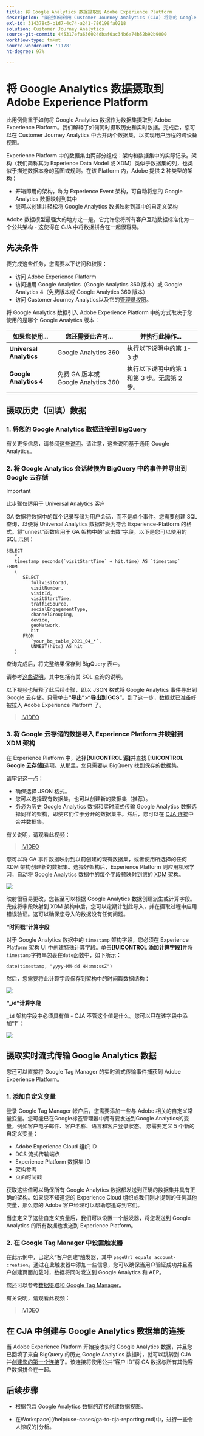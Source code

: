 ```yaml
---
title: 将 Google Analytics 数据摄取到 Adobe Experience Platform
description: '阐述如何利用 Customer Journey Analytics (CJA) 将您的 Google Analytics 数据摄取到 Adobe Experience Platform。 '
exl-id: 314378c5-b1d7-4c74-a241-786198fa0218
solution: Customer Journey Analytics
source-git-commit: 445317efa636024dbaf0ac34b6a74b52b92b9000
workflow-type: tm+mt
source-wordcount: '1178'
ht-degree: 97%

---
```



# 将 Google Analytics 数据摄取到 Adobe Experience Platform

此用例侧重于如何将 Google Analytics 数据作为数据集摄取到 Adobe Experience Platform。我们解释了如何同时摄取历史和实时数据。完成后，您可以在 Customer Journey Analytics 中合并两个数据集，以实现用户历程的跨设备视图。

Experience Platform 中的数据集由两部分组成：架构和数据集中的实际记录。架构（我们简称其为 Experience Data Model 或 XDM）类似于数据集的列，也类似于描述数据本身的蓝图或规则。在该 Platform 内，Adobe 提供 2 种类型的架构：

* 开箱即用的架构，称为 Experience Event 架构，可自动将您的 Google Analytics 数据映射到其中
* 您可以创建并轻松将 Google Analytics 数据映射到其中的自定义架构

Adobe 数据模型最强大的地方之一是，它允许您将所有客户互动数据标准化为一个公共架构 - 这使得在 CJA 中将数据拼合在一起很容易。

## 先决条件

要完成这些任务，您需要以下访问和权限：

* 访问 Adobe Experience Platform
* 访问通用 Google Analytics（Google Analytics 360 版本）或 Google Analytics 4（免费版本或 Google Analytics 360 版本）
* 访问 Customer Journey Analytics以及它的[管理员权限](https://experienceleague.adobe.com/docs/analytics-platform/using/cja-overview/cja-overview.html?lang=zh-Hans#admin-access-permissions)。

将 Google Analytics 数据引入 Adobe Experience Platform 中的方式取决于您使用的是哪个 Google Analytics 版本：

| 如果您使用... | 您还需要此许可... | 并执行此操作... |
| --- | --- | --- |
| **Universal Analytics** | Google Analytics 360 | 执行以下说明中的第 1-3 步 |
| **Google Analytics 4** | 免费 GA 版本或 Google Analytics 360 | 执行以下说明中的第 1 和第 3 步。无需第 2 步。 |

## 摄取历史（回填）数据

### 1. 将您的 Google Analytics 数据连接到 BigQuery

有关更多信息，请参阅[这些说明](https://support.google.com/analytics/answer/3416092?hl=en)。请注意，这些说明基于通用 Google Analytics。

### 2. 将 Google Analytics 会话转换为 BigQuery 中的事件并导出到 Google 云存储

>[!IMPORTANT]
>
>此步骤仅适用于 Universal Analytics 客户

GA 数据将数据中的每个记录存储为用户会话，而不是单个事件。您需要创建 SQL 查询，以便将 Universal Analytics 数据转换为符合 Experience-Platform 的格式。将“unnest”函数应用于 GA 架构中的“点击数”字段。以下是您可以使用的 SQL 示例：

```
SELECT
   *,
   timestamp_seconds(`visitStartTime` + hit.time) AS `timestamp` 
FROM
   (
      SELECT
         fullVisitorId,
         visitNumber,
         visitId,
         visitStartTime,
         trafficSource,
         socialEngagementType,
         channelGrouping,
         device,
         geoNetwork,
         hit 
      FROM
         `your_bq_table_2021_04_*`,
         UNNEST(hits) AS hit 
   )
```

查询完成后，将完整结果保存到 BigQuery 表中。

请参考[这些说明](https://support.google.com/analytics/answer/7029846?hl=en&amp;ref_topic=9359001#zippy=%2Cold-export-schema%2Cuse-this-script-to-migrate-existing-bigquery-datasets-from-the-old-export-schema-to-the-new-one%2Cscript-migration-scriptsql)，其中包括有关 SQL 查询的说明。

以下视频也解释了此后续步骤，即以 JSON 格式将 Google Analytics 事件导出到 Google 云存储。只需单击&#x200B;**“导出”>“导出到 GCS”**。到了这一步，数据就已准备好被拉入 Adobe Experience Platform 了。

>[!VIDEO](https://video.tv.adobe.com/v/332634)

### 3. 将 Google 云存储的数据导入 Experience Platform 并映射到 XDM 架构

在 Experience Platform 中，选择&#x200B;**[!UICONTROL 源]**&#x200B;并查找 **[!UICONTROL Google 云存储]**&#x200B;选项。从那里，您只需要从 BigQuery 找到保存的数据集。

请牢记这一点：

* 确保选择 JSON 格式。
* 您可以选择现有数据集，也可以创建新的数据集（推荐）。
* 务必为历史 Google Analytics 数据和实时流式传输 Google Analytics 数据选择同样的架构，即使它们位于分开的数据集中。然后，您可以在 [CJA 连接](/help/connections/combined-dataset.md)中合并数据集。

有关说明，请观看此视频：

>[!VIDEO](https://video.tv.adobe.com/v/332676)

您可以将 GA 事件数据映射到以前创建的现有数据集，或者使用所选择的任何 XDM 架构创建新的数据集。选择好架构后，Experience Platform 则应用机器学习，自动将 Google Analytics 数据中的每个字段预映射到您的 [XDM 架构](https://experienceleague.adobe.com/docs/experience-platform/xdm/home.html?lang=zh-Hans#ui)。

![](assets/schema-map.png)

映射很容易更改，您甚至可以根据 Google Analytics 数据创建派生或计算字段。完成将字段映射到 XDM 架构中后，您可以定期计划此导入，并在摄取过程中应用错误验证。这可以确保您导入的数据没有任何问题。

**“时间戳”计算字段**

对于 Google Analytics 数据中的 `timestamp` 架构字段，您必须在 Experience Platform 架构 UI 中创建特殊计算字段。单击&#x200B;**[!UICONTROL 添加计算字段]**&#x200B;并将`timestamp`字符串包裹在`date`函数中，如下所示：

`date(timestamp, "yyyy-MM-dd HH:mm:ssZ")`

然后，您需要将此计算字段保存到架构中的时间戳数据结构：

![](assets/timestamp.png)

**“_id”计算字段**

`_id` 架构字段中必须具有值 - CJA 不管这个值是什么。您可以只在该字段中添加“1”：

![](assets/_id.png)

## 摄取实时流式传输 Google Analytics 数据

您还可以直接将 Google Tag Manager 的实时流式传输事件捕获到 Adobe Experience Platform。

### 1. 添加自定义变量

登录 Google Tag Manager 帐户后，您需要添加一些与 Adobe 相关的自定义常量变量。您可能已在Google标签管理器中拥有要发送到Google Analytics的变量，例如客户电子邮件、客户名称、语言和客户登录状态。 您需要定义 5 个新的自定义变量：

* Adobe Experience Cloud 组织 ID
* DCS 流式传输端点
* Experience Platform 数据集 ID
* 架构参考
* 页面时间戳

获取这些值可以确保所有 Google Analytics 数据都发送到正确的数据集并具有正确的架构。如果您不知道您的 Experience Cloud 组织或我们刚才提到的任何其他变量，那么您的 Adobe 客户经理可以帮助您追踪到它们。

当您定义了这些自定义变量后，我们可以设置一个触发器，将您发送到 Google Analytics 的所有数据也发送到 Experience Platform。

### 2. 在 Google Tag Manager 中设置触发器

在此示例中，已定义“客户创建”触发器，其中 `pageUrl equals account-creation`。通过在此触发器中添加一些信息，您可以确保当用户验证成功并且客户创建页面加载时，数据将同时发送到 Google Analytics 和 AEP。

您还可以参考[数据摄取和 Google Tag Manager](https://experienceleague.adobe.com/docs/platform-learn/comprehensive-technical-tutorial/module9/data-ingestion-using-google-tag-manager-and-google-analytics.html?lang=zh-Hans#module9)。

有关说明，请观看此视频：

>[!VIDEO](https://video.tv.adobe.com/v/332668)

## 在 CJA 中创建与 Google Analytics 数据集的连接

当 Adobe Experience Platform 开始接收实时 Google Analytics 数据，并且您已回填了来自 BigQuery 的历史 Google Analytics 数据时，就可以跳转到 CJA 并[创建您的第一个连接](/help/connections/create-connection.md)了。该连接将使用公共“客户 ID”将 GA 数据与所有其他客户数据拼合在一起。

## 后续步骤

* 根据包含 Google Analytics 数据的连接创建[数据视图](https://experienceleague.adobe.com/docs/analytics-platform/using/cja-dataviews/create-dataview.html?lang=zh-Hans#cja-dataviews)。

* 在Workspace](/help/use-cases/ga-to-cja-reporting.md)中，进行一些令人惊叹的[分析。